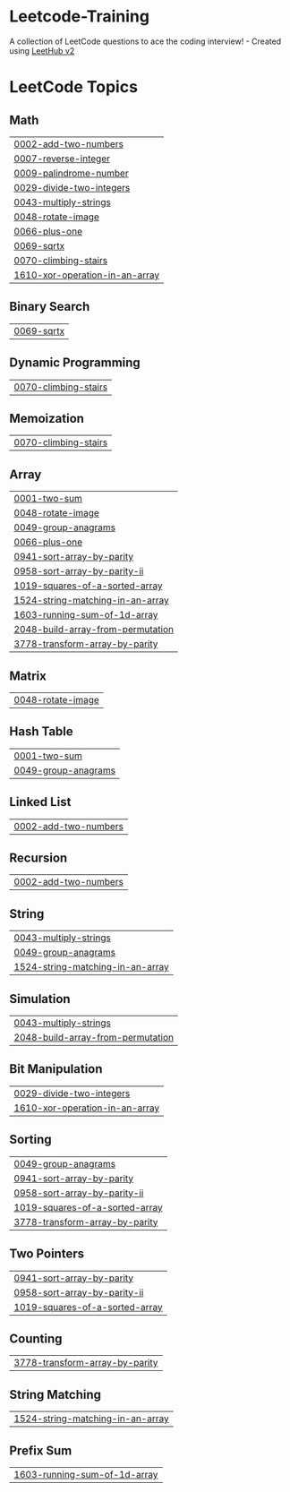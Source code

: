 # Leetcode-Training
A collection of LeetCode questions to ace the coding interview! - Created using [LeetHub v2](https://github.com/arunbhardwaj/LeetHub-2.0)

<!---LeetCode Topics Start-->
# LeetCode Topics
## Math
|  |
| ------- |
| [0002-add-two-numbers](https://github.com/Saravanakumar182/Leetcode-Training/tree/master/0002-add-two-numbers) |
| [0007-reverse-integer](https://github.com/Saravanakumar182/Leetcode-Training/tree/master/0007-reverse-integer) |
| [0009-palindrome-number](https://github.com/Saravanakumar182/Leetcode-Training/tree/master/0009-palindrome-number) |
| [0029-divide-two-integers](https://github.com/Saravanakumar182/Leetcode-Training/tree/master/0029-divide-two-integers) |
| [0043-multiply-strings](https://github.com/Saravanakumar182/Leetcode-Training/tree/master/0043-multiply-strings) |
| [0048-rotate-image](https://github.com/Saravanakumar182/Leetcode-Training/tree/master/0048-rotate-image) |
| [0066-plus-one](https://github.com/Saravanakumar182/Leetcode-Training/tree/master/0066-plus-one) |
| [0069-sqrtx](https://github.com/Saravanakumar182/Leetcode-Training/tree/master/0069-sqrtx) |
| [0070-climbing-stairs](https://github.com/Saravanakumar182/Leetcode-Training/tree/master/0070-climbing-stairs) |
| [1610-xor-operation-in-an-array](https://github.com/Saravanakumar182/Leetcode-Training/tree/master/1610-xor-operation-in-an-array) |
## Binary Search
|  |
| ------- |
| [0069-sqrtx](https://github.com/Saravanakumar182/Leetcode-Training/tree/master/0069-sqrtx) |
## Dynamic Programming
|  |
| ------- |
| [0070-climbing-stairs](https://github.com/Saravanakumar182/Leetcode-Training/tree/master/0070-climbing-stairs) |
## Memoization
|  |
| ------- |
| [0070-climbing-stairs](https://github.com/Saravanakumar182/Leetcode-Training/tree/master/0070-climbing-stairs) |
## Array
|  |
| ------- |
| [0001-two-sum](https://github.com/Saravanakumar182/Leetcode-Training/tree/master/0001-two-sum) |
| [0048-rotate-image](https://github.com/Saravanakumar182/Leetcode-Training/tree/master/0048-rotate-image) |
| [0049-group-anagrams](https://github.com/Saravanakumar182/Leetcode-Training/tree/master/0049-group-anagrams) |
| [0066-plus-one](https://github.com/Saravanakumar182/Leetcode-Training/tree/master/0066-plus-one) |
| [0941-sort-array-by-parity](https://github.com/Saravanakumar182/Leetcode-Training/tree/master/0941-sort-array-by-parity) |
| [0958-sort-array-by-parity-ii](https://github.com/Saravanakumar182/Leetcode-Training/tree/master/0958-sort-array-by-parity-ii) |
| [1019-squares-of-a-sorted-array](https://github.com/Saravanakumar182/Leetcode-Training/tree/master/1019-squares-of-a-sorted-array) |
| [1524-string-matching-in-an-array](https://github.com/Saravanakumar182/Leetcode-Training/tree/master/1524-string-matching-in-an-array) |
| [1603-running-sum-of-1d-array](https://github.com/Saravanakumar182/Leetcode-Training/tree/master/1603-running-sum-of-1d-array) |
| [2048-build-array-from-permutation](https://github.com/Saravanakumar182/Leetcode-Training/tree/master/2048-build-array-from-permutation) |
| [3778-transform-array-by-parity](https://github.com/Saravanakumar182/Leetcode-Training/tree/master/3778-transform-array-by-parity) |
## Matrix
|  |
| ------- |
| [0048-rotate-image](https://github.com/Saravanakumar182/Leetcode-Training/tree/master/0048-rotate-image) |
## Hash Table
|  |
| ------- |
| [0001-two-sum](https://github.com/Saravanakumar182/Leetcode-Training/tree/master/0001-two-sum) |
| [0049-group-anagrams](https://github.com/Saravanakumar182/Leetcode-Training/tree/master/0049-group-anagrams) |
## Linked List
|  |
| ------- |
| [0002-add-two-numbers](https://github.com/Saravanakumar182/Leetcode-Training/tree/master/0002-add-two-numbers) |
## Recursion
|  |
| ------- |
| [0002-add-two-numbers](https://github.com/Saravanakumar182/Leetcode-Training/tree/master/0002-add-two-numbers) |
## String
|  |
| ------- |
| [0043-multiply-strings](https://github.com/Saravanakumar182/Leetcode-Training/tree/master/0043-multiply-strings) |
| [0049-group-anagrams](https://github.com/Saravanakumar182/Leetcode-Training/tree/master/0049-group-anagrams) |
| [1524-string-matching-in-an-array](https://github.com/Saravanakumar182/Leetcode-Training/tree/master/1524-string-matching-in-an-array) |
## Simulation
|  |
| ------- |
| [0043-multiply-strings](https://github.com/Saravanakumar182/Leetcode-Training/tree/master/0043-multiply-strings) |
| [2048-build-array-from-permutation](https://github.com/Saravanakumar182/Leetcode-Training/tree/master/2048-build-array-from-permutation) |
## Bit Manipulation
|  |
| ------- |
| [0029-divide-two-integers](https://github.com/Saravanakumar182/Leetcode-Training/tree/master/0029-divide-two-integers) |
| [1610-xor-operation-in-an-array](https://github.com/Saravanakumar182/Leetcode-Training/tree/master/1610-xor-operation-in-an-array) |
## Sorting
|  |
| ------- |
| [0049-group-anagrams](https://github.com/Saravanakumar182/Leetcode-Training/tree/master/0049-group-anagrams) |
| [0941-sort-array-by-parity](https://github.com/Saravanakumar182/Leetcode-Training/tree/master/0941-sort-array-by-parity) |
| [0958-sort-array-by-parity-ii](https://github.com/Saravanakumar182/Leetcode-Training/tree/master/0958-sort-array-by-parity-ii) |
| [1019-squares-of-a-sorted-array](https://github.com/Saravanakumar182/Leetcode-Training/tree/master/1019-squares-of-a-sorted-array) |
| [3778-transform-array-by-parity](https://github.com/Saravanakumar182/Leetcode-Training/tree/master/3778-transform-array-by-parity) |
## Two Pointers
|  |
| ------- |
| [0941-sort-array-by-parity](https://github.com/Saravanakumar182/Leetcode-Training/tree/master/0941-sort-array-by-parity) |
| [0958-sort-array-by-parity-ii](https://github.com/Saravanakumar182/Leetcode-Training/tree/master/0958-sort-array-by-parity-ii) |
| [1019-squares-of-a-sorted-array](https://github.com/Saravanakumar182/Leetcode-Training/tree/master/1019-squares-of-a-sorted-array) |
## Counting
|  |
| ------- |
| [3778-transform-array-by-parity](https://github.com/Saravanakumar182/Leetcode-Training/tree/master/3778-transform-array-by-parity) |
## String Matching
|  |
| ------- |
| [1524-string-matching-in-an-array](https://github.com/Saravanakumar182/Leetcode-Training/tree/master/1524-string-matching-in-an-array) |
## Prefix Sum
|  |
| ------- |
| [1603-running-sum-of-1d-array](https://github.com/Saravanakumar182/Leetcode-Training/tree/master/1603-running-sum-of-1d-array) |
<!---LeetCode Topics End-->